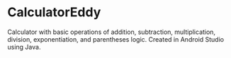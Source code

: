 # CalculatorEddy
Calculator with basic operations of addition, subtraction, multiplication, division, exponentiation, and parentheses logic. Created in Android Studio using Java.
